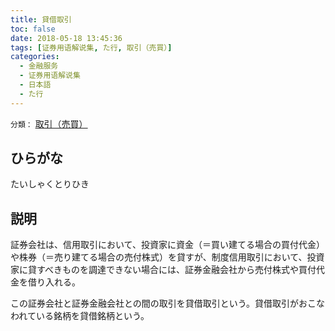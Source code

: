 ```yaml
---
title: 貸借取引
toc: false
date: 2018-05-18 13:45:36
tags: [证券用语解说集, た行, 取引（売買）]
categories:
  - 金融服务
  - 证券用语解说集
  - 日本語
  - た行
---
```


`分類：` [取引（売買）](/tags/取引（売買）/)

## ひらがな

たいしゃくとりひき

## 説明

証券会社は、信用取引において、投資家に資金（＝買い建てる場合の買付代金）や株券（＝売り建てる場合の売付株式）を貸すが、制度信用取引において、投資家に貸すべきものを調達できない場合には、証券金融会社から売付株式や買付代金を借り入れる。

この証券会社と証券金融会社との間の取引を貸借取引という。貸借取引がおこなわれている銘柄を貸借銘柄という。
